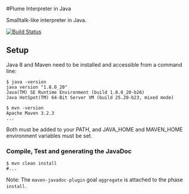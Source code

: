 #Plume Interpreter in Java

Smalltalk-like interpreter in Java.

[![Build Status](https://travis-ci.org/yohanbeschi/plume-lang.java.svg?branch=master)](https://travis-ci.org/yohanbeschi/plume-lang.java)

## Setup
Java 8 and Maven need to be installed and accessible from a command line:

	$ java -version
	java version "1.8.0_20"
	Java(TM) SE Runtime Environment (build 1.8.0_20-b26)
	Java HotSpot(TM) 64-Bit Server VM (build 25.20-b23, mixed mode)

	$ mvn -version
	Apache Maven 3.2.3 
	...

Both must be added to your PATH, and JAVA_HOME and MAVEN_HOME environment variables must be set.

### Compile, Test and generating the JavaDoc
	
	$ mvn clean install
	#...

Note: The `maven-javadoc-plugin` goal `aggregate` is attached to the phase `install`.